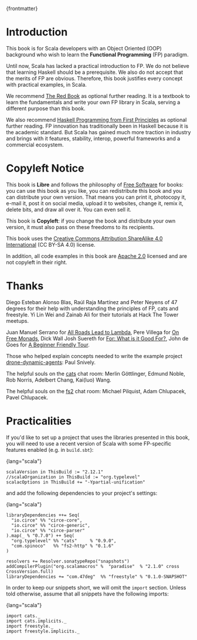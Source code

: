 
{frontmatter}

# Introduction

This book is for Scala developers with an Object Oriented (OOP)
background who wish to learn the **Functional Programming** (FP)
paradigm.

Until now, Scala has lacked a practical introduction to FP. We do not
believe that learning Haskell should be a prerequisite. We also do not
accept that the merits of FP are obvious. Therefore, this book
justifies every concept with practical examples, in Scala.

We recommend [The Red Book](https://www.manning.com/books/functional-programming-in-scala) as optional further reading. It is a
textbook to learn the fundamentals and write your own FP library in
Scala, serving a different purpose than this book.

We also recommend [Haskell Programming from First Principles](http://haskellbook.com/) as
optional further reading. FP innovation has traditionally been in
Haskell because it is the academic standard. But Scala has gained much
more traction in industry and brings with it features, stability,
interop, powerful frameworks and a commercial ecosystem.

# Copyleft Notice

This book is **Libre** and follows the philosophy of [Free Software](https://www.gnu.org/philosophy/free-sw.en.html) for
books: you can use this book as you like, you can redistribute this
book and you can distribute your own version. That means you can print
it, photocopy it, e-mail it, post it on social media, upload it to
websites, change it, remix it, delete bits, and draw all over it. You
can even sell it.

This book is **Copyleft**: if you change the book and distribute your
own version, it must also pass on these freedoms to its recipients.

This book uses the [Creative Commons Attribution ShareAlike 4.0
International](https://creativecommons.org/licenses/by-sa/4.0/legalcode) (CC BY-SA 4.0) license.

In addition, all code examples in this book are [Apache 2.0](https://www.apache.org/licenses/LICENSE-2.0) licensed
and are not copyleft in their right.

# Thanks

Diego Esteban Alonso Blas, Raúl Raja Martínez and Peter Neyens of 47
degrees for their help with understanding the principles of FP, cats
and freestyle. Yi Lin Wei and Zainab Ali for their tutorials at Hack
The Tower meetups.

Juan Manuel Serrano for [All Roads Lead to Lambda](https://skillsmatter.com/skillscasts/9904-london-scala-march-meetup#video), Pere Villega for [On
Free Monads](http://perevillega.com/understanding-free-monads), Dick Wall Josh Suereth for [For: What is it Good For?](https://www.youtube.com/watch?v=WDaw2yXAa50),
John de Goes for [A Beginner Friendly Tour](http://degoes.net/articles/easy-monads).

Those who helped explain concepts needed to write the example project
[drone-dynamic-agents](https://github.com/fommil/drone-dynamic-agents/issues?q=is%3Aissue+is%3Aopen+label%3A%22needs+guru%22): Paul Snively.

The helpful souls on the [cats](https://gitter.im/typelevel/cats) chat room: Merlin Göttlinger, Edmund
Noble, Rob Norris, Adelbert Chang, Kai(luo) Wang.

The helpful souls on the [fs2](https://gitter.im/functional-streams-for-scala/fs2) chat room: Michael Pilquist, Adam
Chlupacek, Pavel Chlupacek.

# Practicalities

If you'd like to set up a project that uses the libraries presented in
this book, you will need to use a recent version of Scala with some
FP-specific features enabled (e.g. in `build.sbt`):

{lang="scala"}
~~~~~~~~
scalaVersion in ThisBuild := "2.12.1"
//scalaOrganization in ThisBuild := "org.typelevel"
scalacOptions in ThisBuild += "-Ypartial-unification"
~~~~~~~~

and add the following dependencies to your project's settings:

{lang="scala"}
~~~~~~~~
libraryDependencies ++= Seq(
  "io.circe" %% "circe-core",
  "io.circe" %% "circe-generic",
  "io.circe" %% "circe-parser"
).map(_ % "0.7.0") ++ Seq(
  "org.typelevel" %% "cats"     % "0.9.0",
  "com.spinoco"   %% "fs2-http" % "0.1.6"
)

resolvers += Resolver.sonatypeRepo("snapshots")
addCompilerPlugin("org.scalamacros" %  "paradise"  % "2.1.0" cross CrossVersion.full)
libraryDependencies += "com.47deg"  %% "freestyle" % "0.1.0-SNAPSHOT"
~~~~~~~~

In order to keep our snippets short, we will omit the `import`
section. Unless told otherwise, assume that all snippets have the
following imports:

{lang="scala"}
~~~~~~~~
import cats._
import cats.implicits._
import freestyle._
import freestyle.implicits._
~~~~~~~~


